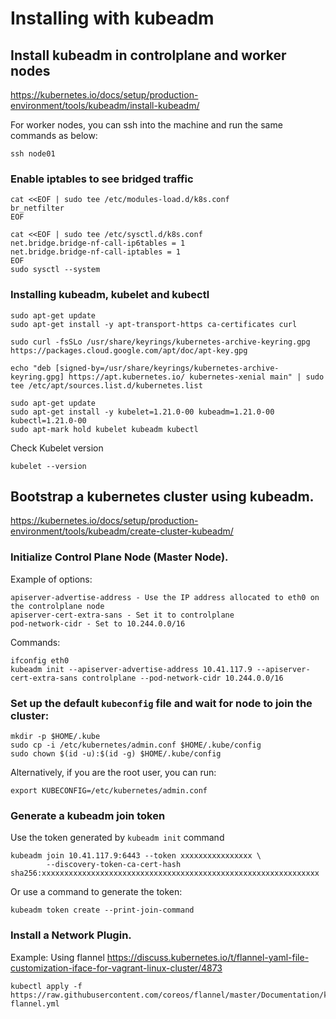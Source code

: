 # Installing with kubeadm

## Install kubeadm in controlplane and worker nodes
https://kubernetes.io/docs/setup/production-environment/tools/kubeadm/install-kubeadm/

For worker nodes, you can ssh into the machine and run the same commands as below:
```
ssh node01
```

### Enable iptables to see bridged traffic
```
cat <<EOF | sudo tee /etc/modules-load.d/k8s.conf
br_netfilter
EOF

cat <<EOF | sudo tee /etc/sysctl.d/k8s.conf
net.bridge.bridge-nf-call-ip6tables = 1
net.bridge.bridge-nf-call-iptables = 1
EOF
sudo sysctl --system
```
### Installing kubeadm, kubelet and kubectl

```
sudo apt-get update
sudo apt-get install -y apt-transport-https ca-certificates curl

sudo curl -fsSLo /usr/share/keyrings/kubernetes-archive-keyring.gpg https://packages.cloud.google.com/apt/doc/apt-key.gpg

echo "deb [signed-by=/usr/share/keyrings/kubernetes-archive-keyring.gpg] https://apt.kubernetes.io/ kubernetes-xenial main" | sudo tee /etc/apt/sources.list.d/kubernetes.list

sudo apt-get update
sudo apt-get install -y kubelet=1.21.0-00 kubeadm=1.21.0-00 kubectl=1.21.0-00
sudo apt-mark hold kubelet kubeadm kubectl
```

Check Kubelet version
```
kubelet --version
```

## Bootstrap a kubernetes cluster using kubeadm.
https://kubernetes.io/docs/setup/production-environment/tools/kubeadm/create-cluster-kubeadm/


### Initialize Control Plane Node (Master Node). 
Example of options:
```
apiserver-advertise-address - Use the IP address allocated to eth0 on the controlplane node
apiserver-cert-extra-sans - Set it to controlplane
pod-network-cidr - Set to 10.244.0.0/16
```
Commands:
```
ifconfig eth0
kubeadm init --apiserver-advertise-address 10.41.117.9 --apiserver-cert-extra-sans controlplane --pod-network-cidr 10.244.0.0/16
```
### Set up the default `kubeconfig` file and wait for node to join the cluster:

```
mkdir -p $HOME/.kube
sudo cp -i /etc/kubernetes/admin.conf $HOME/.kube/config
sudo chown $(id -u):$(id -g) $HOME/.kube/config
```

Alternatively, if you are the root user, you can run:
```
export KUBECONFIG=/etc/kubernetes/admin.conf
```

### Generate a kubeadm join token
Use the token generated by `kubeadm init` command
```
kubeadm join 10.41.117.9:6443 --token xxxxxxxxxxxxxxxx \
        --discovery-token-ca-cert-hash sha256:xxxxxxxxxxxxxxxxxxxxxxxxxxxxxxxxxxxxxxxxxxxxxxxxxxxxxxxxxxxxxx 
```
Or use a command to generate the token:
```
kubeadm token create --print-join-command
```

### Install a Network Plugin. 
Example: Using flannel
https://discuss.kubernetes.io/t/flannel-yaml-file-customization-iface-for-vagrant-linux-cluster/4873

```
kubectl apply -f https://raw.githubusercontent.com/coreos/flannel/master/Documentation/kube-flannel.yml
```